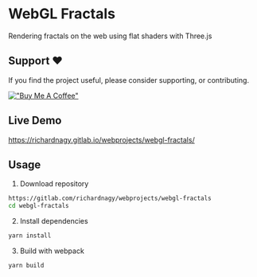# WebGL Fractals

Rendering fractals on the web using flat shaders with Three.js

## Support ❤️

If you find the project useful, please consider supporting, or contributing.

[!["Buy Me A Coffee"](https://www.buymeacoffee.com/assets/img/custom_images/orange_img.png)](https://www.buymeacoffee.com/dubniczky)

## Live Demo

https://richardnagy.gitlab.io/webprojects/webgl-fractals/

## Usage

1. Download repository

```bash
https://gitlab.com/richardnagy/webprojects/webgl-fractals
cd webgl-fractals
```

2. Install dependencies

```bash
yarn install
```

3. Build with webpack

```bash
yarn build
```